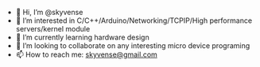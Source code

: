 - 👋 Hi, I’m @skyvense
- 👀 I’m interested in C/C++/Arduino/Networking/TCPIP/High performance servers/kernel module
- 🌱 I’m currently learning hardware design
- 💞️ I’m looking to collaborate on any interesting micro device programing
- 📫 How to reach me: skyvense@gmail.com

<!---
skyvense/skyvense is a ✨ special ✨ repository because its `README.md` (this file) appears on your GitHub profile.
You can click the Preview link to take a look at your changes.
--->
